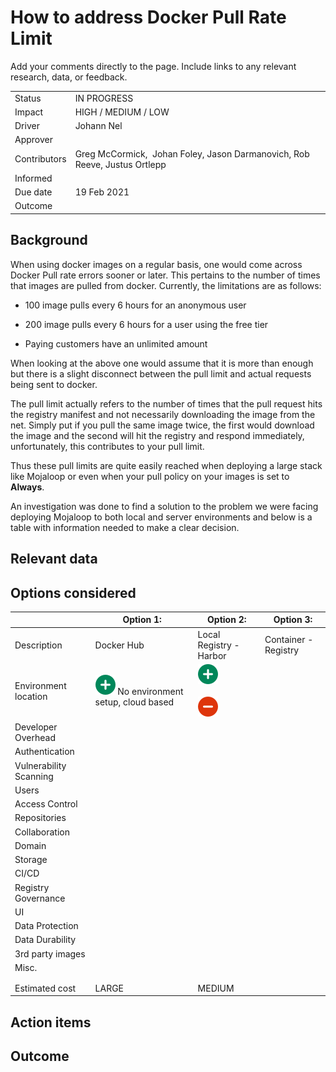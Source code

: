 # How to address Docker Pull Rate Limit

Add your comments directly to the page. Include links to any relevant research, data, or feedback.

|     |     |
| --- | --- |
| Status | IN PROGRESS |
| Impact | HIGH / MEDIUM / LOW |
| Driver | Johann Nel |
| Approver |     |
| Contributors | Greg McCormick,  Johan Foley, Jason Darmanovich, Rob Reeve, Justus Ortlepp  |
| Informed |     |
| Due date | 19 Feb 2021 |
| Outcome |     |

## Background

When using docker images on a regular basis, one would come across Docker Pull rate errors sooner or later. This pertains to the number of times that images are pulled from docker. Currently, the limitations are as follows:

- 100 image pulls every 6 hours for an anonymous user

- 200 image pulls every 6 hours for a user using the free tier

- Paying customers have an unlimited amount

When looking at the above one would assume that it is more than enough but there is a slight disconnect between the pull limit and actual requests being sent to docker.

The pull limit actually refers to the number of times that the pull request hits the registry manifest and not necessarily downloading the image from the net. Simply put if you pull the same image twice, the first would download the image and the second will hit the registry and respond immediately, unfortunately, this contributes to your pull limit.

Thus these pull limits are quite easily reached when deploying a large stack like Mojaloop or even when your pull policy on your images is set to **Always**.

An investigation was done to find a solution to the problem we were facing deploying Mojaloop to both local and server environments and below is a table with information needed to make a clear decision.

## Relevant data

## Options considered

|     | Option 1: | Option 2: | Option 3: |
| --- | --- | --- | --- |
| Description | Docker Hub | Local Registry - Harbor | Container - Registry |
| Environment location | ![plus](../../images/plus_32.png) No environment setup, cloud based | ![plus](../../images/plus_32.png)<br><br>![(minus)](../../images/minus_32.png) |     |
| Developer Overhead |     |     |     |
| Authentication |     |     |     |
| Vulnerability Scanning |     |     |     |
| Users |     |     |     |
| Access Control |     |     |     |
| Repositories |     |     |     |
| Collaboration |     |     |     |
| Domain |     |     |     |
| Storage |     |     |     |
| CI/CD |     |     |     |
| Registry Governance |     |     |     |
| UI  |     |     |     |
| Data Protection |     |     |     |
| Data Durability |     |     |     |
| 3rd party images |     |     |     |
| Misc. |     |     |     |
|     |     |     |     |
|     |     |     |     |
| Estimated cost | LARGE | MEDIUM |     |

## Action items

## Outcome
